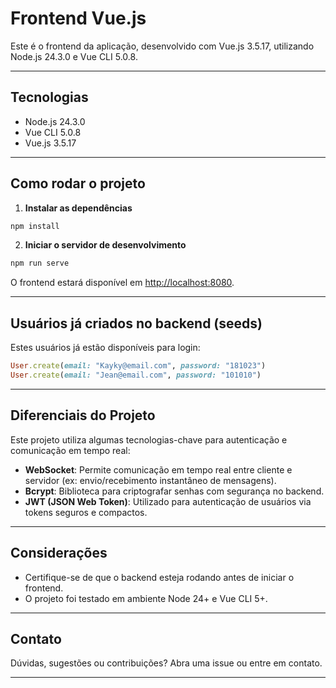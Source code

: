 # Frontend Vue.js

Este é o frontend da aplicação, desenvolvido com Vue.js 3.5.17, utilizando Node.js 24.3.0 e Vue CLI 5.0.8.

---

## Tecnologias

- Node.js 24.3.0
- Vue CLI 5.0.8
- Vue.js 3.5.17

---

## Como rodar o projeto

1. **Instalar as dependências**

```bash
npm install
```

2. **Iniciar o servidor de desenvolvimento**

```bash
npm run serve
```

O frontend estará disponível em [http://localhost:8080](http://localhost:8080).

---

## Usuários já criados no backend (seeds)

Estes usuários já estão disponíveis para login:

```ruby
User.create(email: "Kayky@email.com", password: "181023")
User.create(email: "Jean@email.com", password: "101010")
```

---

## Diferenciais do Projeto

Este projeto utiliza algumas tecnologias-chave para autenticação e comunicação em tempo real:

- **WebSocket**: Permite comunicação em tempo real entre cliente e servidor (ex: envio/recebimento instantâneo de mensagens).
- **Bcrypt**: Biblioteca para criptografar senhas com segurança no backend.
- **JWT (JSON Web Token)**: Utilizado para autenticação de usuários via tokens seguros e compactos.

---

## Considerações

- Certifique-se de que o backend esteja rodando antes de iniciar o frontend.
- O projeto foi testado em ambiente Node 24+ e Vue CLI 5+.

---

## Contato

Dúvidas, sugestões ou contribuições? Abra uma issue ou entre em contato.

---

